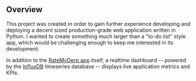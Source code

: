 ## Overview

This project was created in order to gain further experience developing and deploying a decent sized production-grade web application written in Python. I wanted to create something much larger than a "to-do list" style app, which would be challenging enough to keep me interested in its development.

In addition to the [RateMyDerp app](https://ratemyderp.com) itself, a realtime dashboard -- powered by the [InfluxDB](https://www.influxdata.com/products/influxdb-overview/) timeseries database -- displays live application metrics and KPIs.
